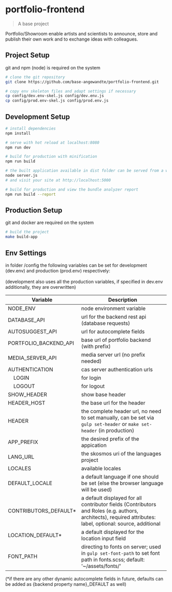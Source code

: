 # portfolio-frontend

> A base project

Portfolio/Showroom enable artists and scientists to announce, store and publish their own work and to exchange ideas with colleagues.

## Project Setup

git and npm (node) is required on the system

``` bash
# clone the git repository
git clone https://github.com/base-angewandte/portfolio-frontend.git

# copy env skeleton files and adapt settings if necessary
cp config/dev.env-skel.js config/dev.env.js
cp config/prod.env-skel.js config/prod.env.js

```

## Development Setup

```bash
# install dependencies
npm install

# serve with hot reload at localhost:8080
npm run dev

# build for production with minification
npm run build

# the built application available in dist folder can be served from a webserver or to test, run:
node server.js
# and visit your site at http://localhost:5000

# build for production and view the bundle analyzer report
npm run build --report

```

## Production Setup

git and docker are required on the system

``` bash
# build the project
make build-app

```

## Env Settings

in folder /config the following variables can be set for development (dev.env) and production (prod.env) respectively:
<br>
<br>
(development also uses all the production variables, if specified in dev.env additionally, they are overwritten)

| Variable              | Description                                                                                                                                                 |
|-----------------------|-------------------------------------------------------------------------------------------------------------------------------------------------------------|
| NODE_ENV              | node environment variable                                                                                                                                   |
| DATABASE_API          | url for the backend rest api (database requests)                                                                                                            |
| AUTOSUGGEST_API       | url for autocomplete fields                                                                                                                                 |
| PORTFOLIO_BACKEND_API | base url of portfolio backend (with prefix)                                                                                                                      |
| MEDIA_SERVER_API      | media server url (no prefix needed)                                                                                                    |
| AUTHENTICATION        | cas server authentication urls                                                                                                                              |
|     &nbsp;&nbsp;&nbsp;&nbsp;LOGIN             | for login                                                                                                                                                   |
|     &nbsp;&nbsp;&nbsp;&nbsp;LOGOUT            | for logout                                                                                                                                                  |
| SHOW_HEADER           | show base header                                                                                                                                                            |
| HEADER_HOST           | the base url for the header                                                                                                                                 |
| HEADER                | the complete header url, no need to set manually, can be set via `gulp set-header` or `make set-header` (in production)                                                         |
| APP_PREFIX            | the desired prefix of the appication                                                                                                                        |
| LANG_URL              | the skosmos uri of the languages project                                                                                                                    |
| LOCALES               | available locales                                                                                                                                           |
| DEFAULT_LOCALE        | a default language if one should be set (else the browser language will be used)                                                                            |
| CONTRIBUTORS_DEFAULT*  | a default displayed for all contributor fields (Contributors and Roles (e.g. authors, architects), required attributes: label, optional: source, additional |
| LOCATION_DEFAULT*      | a default displayed for the location input field                                                                                                            |
| FONT_PATH              | directing to fonts on server; used in `gulp set-font-path` to set font path in fonts.scss; default: '~/assets/fonts/'|

(*if there are any other dynamic autocomplete fields in future, defaults can be added as {backend property name}_DEFAULT as well)
